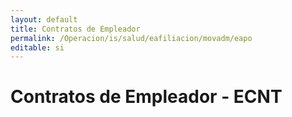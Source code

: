 ```yaml
---
layout: default
title: Contratos de Empleador  
permalink: /Operacion/is/salud/eafiliacion/movadm/eapo
editable: si
---
```


# Contratos de Empleador - ECNT






